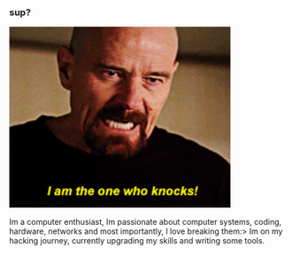 ### sup?
<img src="https://github.com/L101111/L101111/blob/main/giphy.gif" width="400">


Im a computer enthusiast, Im passionate about computer systems, coding, hardware, networks and most importantly, I love breaking them:>
Im on my hacking journey, currently upgrading my skills and writing some tools. 



